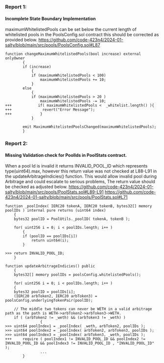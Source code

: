### Report 1:
#### Incomplete State Boundary Implementation
maximumWhitelistedPools can be set below the current length of whitelisted pools in the PoolsConfig.sol contract this should be corrected as provided below.
https://github.com/code-423n4/2024-01-salty/blob/main/src/pools/PoolsConfig.sol#L87
```solidity
function changeMaximumWhitelistedPools(bool increase) external onlyOwner
        {
        if (increase)
            {
            if (maximumWhitelistedPools < 100)
                maximumWhitelistedPools += 10;
            }
        else
            {
            if (maximumWhitelistedPools > 20 )
                maximumWhitelistedPools -= 10;
+++            if( maximumWhitelistedPools <  _whitelist.length() ){
+++              revert("Error Message");
+++             }
            }

		emit MaximumWhitelistedPoolsChanged(maximumWhitelistedPools);
        }
```
###  Report 2:
#### Missing Validation check for PoolIds in PoolStats contract.
When a pool Id is invalid it returns INVALID_POOL_ID which represents type(uint64).max, however this return value was not checked at L88-L91 in the updateArbitrageIndicies() function. This would allow invalid pool during Arbitrage and could escalate to serious problems, The return value should be checked as adjusted below.
https://github.com/code-423n4/2024-01-salty/blob/main/src/pools/PoolStats.sol#L89-L91
https://github.com/code-423n4/2024-01-salty/blob/main/src/pools/PoolStats.sol#L71
```solidity
function _poolIndex( IERC20 tokenA, IERC20 tokenB, bytes32[] memory poolIDs ) internal pure returns (uint64 index)
	{
	bytes32 poolID = PoolUtils._poolID( tokenA, tokenB );

	for( uint256 i = 0; i < poolIDs.length; i++ )
		{
		if (poolID == poolIDs[i])
			return uint64(i);
		}

>>>	return INVALID_POOL_ID;
	}
```
```solidity
function updateArbitrageIndicies() public
	{
	bytes32[] memory poolIDs = poolsConfig.whitelistedPools();

	for( uint256 i = 0; i < poolIDs.length; i++ )
	{
	bytes32 poolID = poolIDs[i];
	(IERC20 arbToken2, IERC20 arbToken3) = poolsConfig.underlyingTokenPair(poolID);

	// The middle two tokens can never be WETH in a valid arbitrage path as the path is WETH->arbToken2->arbToken3->WETH.
	if ( (arbToken2 != _weth) && (arbToken3 != _weth) )
				{
>>>	uint64 poolIndex1 = _poolIndex( _weth, arbToken2, poolIDs );
>>>	uint64 poolIndex2 = _poolIndex( arbToken2, arbToken3, poolIDs );
>>>	uint64 poolIndex3 = _poolIndex( arbToken3, _weth, poolIDs );
+++     require ( poolIndex1 != INVALID_POOL_ID && poolIndex2 != INVALID_POOL_ID && poolIndex3 != INVALID_POOL_ID , "INVALID_POOL_ID" );
				...
		}
```
